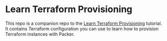 # Learn Terraform Provisioning

This repo is a companion repo to the [Learn Terraform Provisioning](https://developer.hashicorp.com/terraform/tutorials/provision/packer) tutorial.
It contains Terraform configuration you can use to learn how to provision Terraform instances with Packer.

